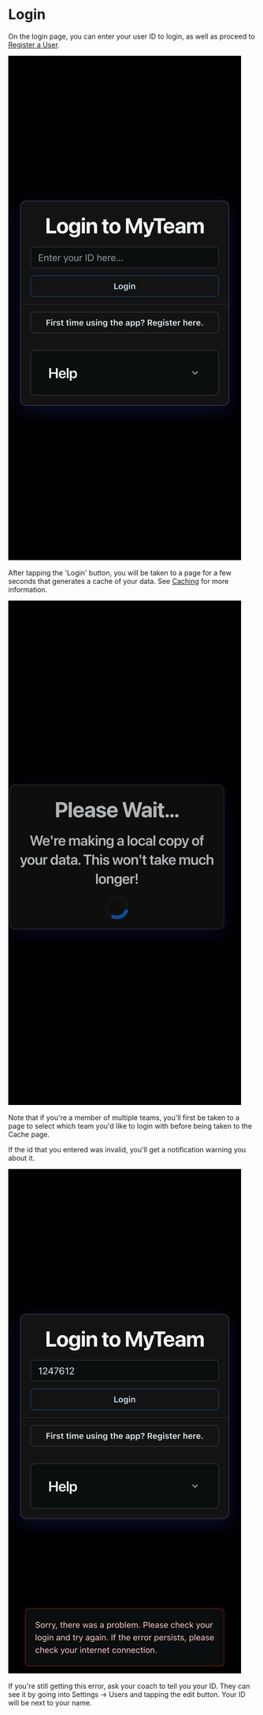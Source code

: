 # Login

On the login page, you can enter your user ID to login, as well as proceed to [Register a User](register-a-user.md).

<img src="../.gitbook/assets/user-login" alt="" data-size="original">

After tapping the 'Login' button, you will be taken to a page for a few seconds that generates a cache of your data. See [Caching](../technical/caching.md) for more information.

![](../.gitbook/assets/user-cache)

Note that if you're a member of multiple teams, you'll first be taken to a page to select which team you'd like to login with before being taken to the Cache page.

If the id that you entered was invalid, you'll get a notification warning you about it.

![](../.gitbook/assets/user-loginerror)

If you're still getting this error, ask your coach to tell you your ID. They can see it by going into Settings -> Users and tapping the edit button. Your ID will be next to your name.
